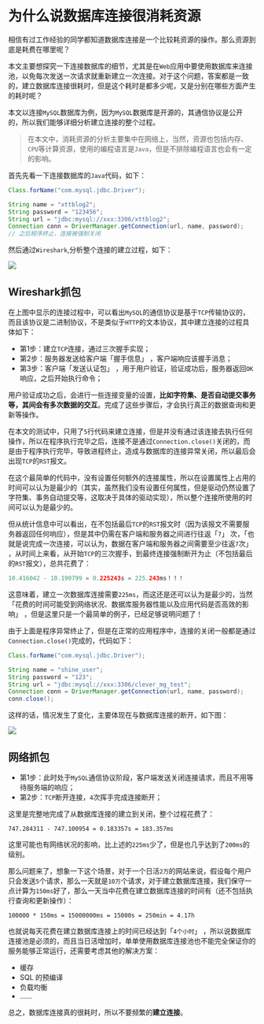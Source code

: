 # 为什么说数据库连接很消耗资源

相信有过工作经验的同学都知道数据库连接是一个比较耗资源的操作。那么资源到底是耗费在哪里呢？

本文主要想探究一下连接数据库的细节，尤其是在`Web`应用中要使用数据库来连接池，以免每次发送一次请求就重新建立一次连接。对于这个问题，答案都是一致的，建立数据库连接很耗时，但是这个耗时是都多少呢，又是分别在哪些方面产生的耗时呢？

本文以连接`MySQL`数据库为例，因为`MySQL`数据库是开源的，其通信协议是公开的，所以我们能够详细分析建立连接的整个过程。

> 在本文中，消耗资源的分析主要集中在网络上，当然，资源也包括内存、`CPU`等计算资源，使用的编程语言是`Java`，但是不排除编程语言也会有一定的影响。

首先先看一下连接数据库的`Java`代码，如下：

```java
Class.forName("com.mysql.jdbc.Driver");

String name = "xttblog2";
String password = "123456";
String url = "jdbc:mysql://xxx:3306/xttblog2";
Connection conn = DriverManager.getConnection(url, name, password);
// 之后程序终止，连接被强制关闭
```

然后通过`Wireshark`,分析整个连接的建立过程，如下：

![](http://img.topjavaer.cn/img/db-connect-1.png)

## **Wireshark抓包**

在上图中显示的连接过程中，可以看出`MySQL`的通信协议是基于`TCP`传输协议的，而且该协议是二进制协议，不是类似于`HTTP`的文本协议，其中建立连接的过程具体如下：

- 第1步：建立`TCP`连接，通过三次握手实现；
- 第2步：服务器发送给客户端「握手信息」 ，客户端响应该握手消息；
- 第3步：客户端「发送认证包」 ，用于用户验证，验证成功后，服务器返回`OK`响应，之后开始执行命令；

用户验证成功之后，会进行一些连接变量的设置，**比如字符集、是否自动提交事务等，其间会有多次数据的交互**。完成了这些步骤后，才会执行真正的数据查询和更新等操作。

在本文的测试中，只用了`5`行代码来建立连接，但是并没有通过该连接去执行任何操作，所以在程序执行完毕之后，连接不是通过`Connection.close()`关闭的，而是由于程序执行完毕，导致进程终止，造成与数据库的连接异常关闭，所以最后会出现`TCP`的`RST`报文。

在这个最简单的代码中，没有设置任何额外的连接属性，所以在设置属性上占用的时间可以认为是最少的（其实，虽然我们没有设置任何属性，但是驱动仍然设置了字符集、事务自动提交等，这取决于具体的驱动实现），所以整个连接所使用的时间可以认为是最少的。

但从统计信息中可以看出，在不包括最后`TCP`的`RST`报文时（因为该报文不需要服务器返回任何响应），但是其中仍需在客户端和服务器之间进行往返「`7`」 次，「也就是说完成一次连接，可以认为，数据在客户端和服务器之间需要至少往返`7`次」 ，从时间上来看，从开始`TCP`的三次握手，到最终连接强制断开为止（不包括最后的`RST`报文），总共花费了：

```java
10.416042 - 10.190799 = 0.225243s = 225.243ms！！！
```

这意味着，建立一次数据库连接需要`225ms`，而这还是还可以认为是最少的，当然「花费的时间可能受到网络状况、数据库服务器性能以及应用代码是否高效的影响」 ，但是这里只是一个最简单的例子，已经足够说明问题了！

由于上面是程序异常终止了，但是在正常的应用程序中，连接的关闭一般都是通过`Connection.close()`完成的，代码如下：

```java
Class.forName("com.mysql.jdbc.Driver");

String name = "shine_user";
String password = "123";
String url = "jdbc:mysql://xxx:3306/clever_mg_test";
Connection conn = DriverManager.getConnection(url, name, password);
conn.close();
```

这样的话，情况发生了变化，主要体现在与数据库连接的断开，如下图：

![](http://img.topjavaer.cn/img/db-connect-2.png)

## **网络抓包**

- 第1步：此时处于`MySQL`通信协议阶段，客户端发送关闭连接请求，而且不用等待服务端的响应；
- 第2步：`TCP`断开连接，`4`次挥手完成连接断开；

这里是完整地完成了从数据库连接的建立到关闭，整个过程花费了：

```
747.284311 - 747.100954 = 0.183357s = 183.357ms
```

这里可能也有网络状况的影响，比上述的`225ms`少了，但是也几乎达到了`200ms`的级别。

那么问题来了，想象一下这个场景，对于一个日活`2万`的网站来说，假设每个用户只会发送`5`个请求，那么一天就是`10万`个请求，对于建立数据库连接，我们保守一点计算为`150ms`好了，那么一天当中花费在建立数据库连接的时间有（还不包括执行查询和更新操作）：

```
100000 * 150ms = 15000000ms = 15000s = 250min = 4.17h
```

也就说每天花费在建立数据库连接上的时间已经达到「`4个小时`」 ，所以说数据库连接池是必须的，而且当日活增加时，单单使用数据库连接池也不能完全保证你的服务能够正常运行，还需要考虑其他的解决方案：

- 缓存
- SQL 的预编译
- 负载均衡
- ……



总之，数据库连接真的很耗时，所以不要频繁的**建立连接**。


